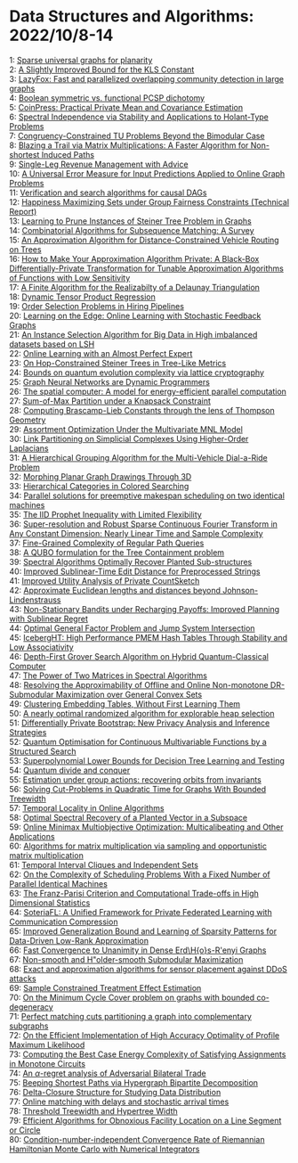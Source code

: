# Data Structures and Algorithms: 2022/10/8-14  
1: [Sparse universal graphs for planarity](https://doi.org/10.48550/arXiv.2010.05779)  
2: [A Slightly Improved Bound for the KLS Constant](https://doi.org/10.48550/arXiv.2208.11644)  
3: [LazyFox: Fast and parallelized overlapping community detection in large  graphs](https://doi.org/10.48550/arXiv.2210.03211)  
4: [Boolean symmetric vs. functional PCSP dichotomy](https://doi.org/10.48550/arXiv.2210.03343)  
5: [CoinPress: Practical Private Mean and Covariance Estimation](https://doi.org/10.48550/arXiv.2006.06618)  
6: [Spectral Independence via Stability and Applications to Holant-Type  Problems](https://doi.org/10.48550/arXiv.2106.03366)  
7: [Congruency-Constrained TU Problems Beyond the Bimodular Case](https://doi.org/10.48550/arXiv.2109.03148)  
8: [Blazing a Trail via Matrix Multiplications: A Faster Algorithm for  Non-shortest Induced Paths](https://doi.org/10.48550/arXiv.2109.15268)  
9: [Single-Leg Revenue Management with Advice](https://doi.org/10.48550/arXiv.2202.10939)  
10: [A Universal Error Measure for Input Predictions Applied to Online Graph  Problems](https://doi.org/10.48550/arXiv.2205.12850)  
11: [Verification and search algorithms for causal DAGs](https://doi.org/10.48550/arXiv.2206.15374)  
12: [Happiness Maximizing Sets under Group Fairness Constraints (Technical  Report)](https://doi.org/10.48550/arXiv.2208.06553)  
13: [Learning to Prune Instances of Steiner Tree Problem in Graphs](https://doi.org/10.48550/arXiv.2208.11985)  
14: [Combinatorial Algorithms for Subsequence Matching: A Survey](https://doi.org/10.48550/arXiv.2208.14722)  
15: [An Approximation Algorithm for Distance-Constrained Vehicle Routing on  Trees](https://doi.org/10.48550/arXiv.2210.03811)  
16: [How to Make Your Approximation Algorithm Private: A Black-Box  Differentially-Private Transformation for Tunable Approximation Algorithms of  Functions with Low Sensitivity](https://doi.org/10.48550/arXiv.2210.03831)  
17: [A Finite Algorithm for the Realizabilty of a Delaunay Triangulation](https://doi.org/10.48550/arXiv.2210.03932)  
18: [Dynamic Tensor Product Regression](https://doi.org/10.48550/arXiv.2210.03961)  
19: [Order Selection Problems in Hiring Pipelines](https://doi.org/10.48550/arXiv.2210.04059)  
20: [Learning on the Edge: Online Learning with Stochastic Feedback Graphs](https://doi.org/10.48550/arXiv.2210.04229)  
21: [An Instance Selection Algorithm for Big Data in High imbalanced datasets  based on LSH](https://doi.org/10.48550/arXiv.2210.04310)  
22: [Online Learning with an Almost Perfect Expert](https://doi.org/10.48550/arXiv.1807.11169)  
23: [On Hop-Constrained Steiner Trees in Tree-Like Metrics](https://doi.org/10.48550/arXiv.2003.05699)  
24: [Bounds on quantum evolution complexity via lattice cryptography](https://doi.org/10.48550/arXiv.2202.13924)  
25: [Graph Neural Networks are Dynamic Programmers](https://doi.org/10.48550/arXiv.2203.15544)  
26: [The spatial computer: A model for energy-efficient parallel computation](https://doi.org/10.48550/arXiv.2205.04934)  
27: [Sum-of-Max Partition under a Knapsack Constraint](https://doi.org/10.48550/arXiv.2207.00768)  
28: [Computing Brascamp-Lieb Constants through the lens of Thompson Geometry](https://doi.org/10.48550/arXiv.2208.05013)  
29: [Assortment Optimization Under the Multivariate MNL Model](https://doi.org/10.48550/arXiv.2209.15220)  
30: [Link Partitioning on Simplicial Complexes Using Higher-Order Laplacians](https://doi.org/10.48550/arXiv.2210.01849)  
31: [A Hierarchical Grouping Algorithm for the Multi-Vehicle Dial-a-Ride  Problem](https://doi.org/10.48550/arXiv.2210.05000)  
32: [Morphing Planar Graph Drawings Through 3D](https://doi.org/10.48550/arXiv.2210.05384)  
33: [Hierarchical Categories in Colored Searching](https://doi.org/10.48550/arXiv.2210.05403)  
34: [Parallel solutions for preemptive makespan scheduling on two identical  machines](https://doi.org/10.48550/arXiv.2210.05543)  
35: [The IID Prophet Inequality with Limited Flexibility](https://doi.org/10.48550/arXiv.2210.05634)  
36: [Super-resolution and Robust Sparse Continuous Fourier Transform in Any  Constant Dimension: Nearly Linear Time and Sample Complexity](https://doi.org/10.48550/arXiv.2005.06156)  
37: [Fine-Grained Complexity of Regular Path Queries](https://doi.org/10.48550/arXiv.2101.01945)  
38: [A QUBO formulation for the Tree Containment problem](https://doi.org/10.48550/arXiv.2202.11234)  
39: [Spectral Algorithms Optimally Recover Planted Sub-structures](https://doi.org/10.48550/arXiv.2203.11847)  
40: [Improved Sublinear-Time Edit Distance for Preprocessed Strings](https://doi.org/10.48550/arXiv.2204.14137)  
41: [Improved Utility Analysis of Private CountSketch](https://doi.org/10.48550/arXiv.2205.08397)  
42: [Approximate Euclidean lengths and distances beyond Johnson-Lindenstrauss](https://doi.org/10.48550/arXiv.2205.12307)  
43: [Non-Stationary Bandits under Recharging Payoffs: Improved Planning with  Sublinear Regret](https://doi.org/10.48550/arXiv.2205.14790)  
44: [Optimal General Factor Problem and Jump System Intersection](https://doi.org/10.48550/arXiv.2209.00779)  
45: [IcebergHT: High Performance PMEM Hash Tables Through Stability and Low  Associativity](https://doi.org/10.48550/arXiv.2210.04068)  
46: [Depth-First Grover Search Algorithm on Hybrid Quantum-Classical Computer](https://doi.org/10.48550/arXiv.2210.04664)  
47: [The Power of Two Matrices in Spectral Algorithms](https://doi.org/10.48550/arXiv.2210.05893)  
48: [Resolving the Approximability of Offline and Online Non-monotone  DR-Submodular Maximization over General Convex Sets](https://doi.org/10.48550/arXiv.2210.05965)  
49: [Clustering Embedding Tables, Without First Learning Them](https://doi.org/10.48550/arXiv.2210.05974)  
50: [A nearly optimal randomized algorithm for explorable heap selection](https://doi.org/10.48550/arXiv.2210.05982)  
51: [Differentially Private Bootstrap: New Privacy Analysis and Inference  Strategies](https://doi.org/10.48550/arXiv.2210.06140)  
52: [Quantum Optimisation for Continuous Multivariable Functions by a  Structured Search](https://doi.org/10.48550/arXiv.2210.06227)  
53: [Superpolynomial Lower Bounds for Decision Tree Learning and Testing](https://doi.org/10.48550/arXiv.2210.06375)  
54: [Quantum divide and conquer](https://doi.org/10.48550/arXiv.2210.06419)  
55: [Estimation under group actions: recovering orbits from invariants](https://doi.org/10.48550/arXiv.1712.10163)  
56: [Solving Cut-Problems in Quadratic Time for Graphs With Bounded Treewidth](https://doi.org/10.48550/arXiv.2101.00694)  
57: [Temporal Locality in Online Algorithms](https://doi.org/10.48550/arXiv.2102.09413)  
58: [Optimal Spectral Recovery of a Planted Vector in a Subspace](https://doi.org/10.48550/arXiv.2105.15081)  
59: [Online Minimax Multiobjective Optimization: Multicalibeating and Other  Applications](https://doi.org/10.48550/arXiv.2108.03837)  
60: [Algorithms for matrix multiplication via sampling and opportunistic  matrix multiplication](https://doi.org/10.48550/arXiv.2109.13335)  
61: [Temporal Interval Cliques and Independent Sets](https://doi.org/10.48550/arXiv.2112.06172)  
62: [On the Complexity of Scheduling Problems With a Fixed Number of Parallel  Identical Machines](https://doi.org/10.48550/arXiv.2202.07932)  
63: [The Franz-Parisi Criterion and Computational Trade-offs in High  Dimensional Statistics](https://doi.org/10.48550/arXiv.2205.09727)  
64: [SoteriaFL: A Unified Framework for Private Federated Learning with  Communication Compression](https://doi.org/10.48550/arXiv.2206.09888)  
65: [Improved Generalization Bound and Learning of Sparsity Patterns for  Data-Driven Low-Rank Approximation](https://doi.org/10.48550/arXiv.2209.08281)  
66: [Fast Convergence to Unanimity in Dense Erd\H{o}s-R\'enyi Graphs](https://doi.org/10.48550/arXiv.2210.05992)  
67: [Non-smooth and H\"older-smooth Submodular Maximization](https://doi.org/10.48550/arXiv.2210.06061)  
68: [Exact and approximation algorithms for sensor placement against DDoS  attacks](https://doi.org/10.48550/arXiv.2210.06559)  
69: [Sample Constrained Treatment Effect Estimation](https://doi.org/10.48550/arXiv.2210.06594)  
70: [On the Minimum Cycle Cover problem on graphs with bounded co-degeneracy](https://doi.org/10.48550/arXiv.2210.06703)  
71: [Perfect matching cuts partitioning a graph into complementary subgraphs](https://doi.org/10.48550/arXiv.2210.06714)  
72: [On the Efficient Implementation of High Accuracy Optimality of Profile  Maximum Likelihood](https://doi.org/10.48550/arXiv.2210.06728)  
73: [Computing the Best Case Energy Complexity of Satisfying Assignments in  Monotone Circuits](https://doi.org/10.48550/arXiv.2210.06739)  
74: [An $\alpha$-regret analysis of Adversarial Bilateral Trade](https://doi.org/10.48550/arXiv.2210.06846)  
75: [Beeping Shortest Paths via Hypergraph Bipartite Decomposition](https://doi.org/10.48550/arXiv.2210.06882)  
76: [Delta-Closure Structure for Studying Data Distribution](https://doi.org/10.48550/arXiv.2210.06926)  
77: [Online matching with delays and stochastic arrival times](https://doi.org/10.48550/arXiv.2210.07018)  
78: [Threshold Treewidth and Hypertree Width](https://doi.org/10.48550/arXiv.2210.07040)  
79: [Efficient Algorithms for Obnoxious Facility Location on a Line Segment  or Circle](https://doi.org/10.48550/arXiv.2210.07146)  
80: [Condition-number-independent Convergence Rate of Riemannian Hamiltonian  Monte Carlo with Numerical Integrators](https://doi.org/10.48550/arXiv.2210.07219)  